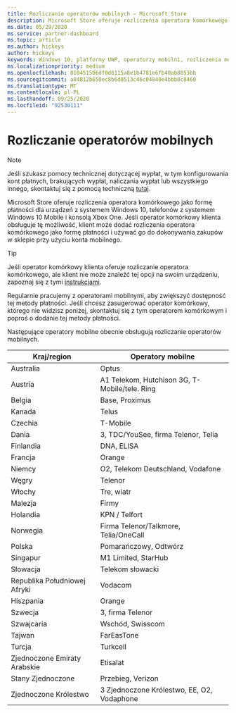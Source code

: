 ```yaml
---
title: Rozliczanie operatorów mobilnych — Microsoft Store
description: Microsoft Store oferuje rozliczenia operatora komórkowego jako formę płatności dla operatorów mobilnych, którzy obsługują tę funkcję.
ms.date: 05/29/2020
ms.service: partner-dashboard
ms.topic: article
ms.author: hickeys
author: hickeys
keywords: Windows 10, platformy UWP, operatorzy mobilni, rozliczenia mobilne, rozliczenia operatora komórkowego
ms.localizationpriority: medium
ms.openlocfilehash: 010451506df0d6115a8e1b4781e6fb40ab8853bb
ms.sourcegitcommit: a84812b650ec8b6d0513c46c04840e4bbb0c8460
ms.translationtype: MT
ms.contentlocale: pl-PL
ms.lasthandoff: 09/25/2020
ms.locfileid: "92530111"
---
```

# <a name="mobile-operator-billing"></a>Rozliczanie operatorów mobilnych

> [!NOTE]
> Jeśli szukasz pomocy technicznej dotyczącej wypłat, w tym konfigurowania kont płatnych, brakujących wypłat, naliczania wypłat lub wszystkiego innego, skontaktuj się z pomocą techniczną [tutaj](https://developer.microsoft.com/windows/support).

Microsoft Store oferuje rozliczenia operatora komórkowego jako formę płatności dla urządzeń z systemem Windows 10, telefonów z systemem Windows 10 Mobile i konsolą Xbox One. Jeśli operator komórkowy klienta obsługuje tę możliwość, klient może dodać rozliczenia operatora komórkowego jako formę płatności i używać go do dokonywania zakupów w sklepie przy użyciu konta mobilnego.

> [!TIP]
>  Jeśli operator komórkowy klienta oferuje rozliczanie operatora komórkowego, ale klient nie może znaleźć tej opcji na swoim urządzeniu, zapoznaj się z tymi [instrukcjami](https://support.microsoft.com/instantanswers/b25d6dd6-fb8b-3710-1e13-4d30eb01b51f).

Regularnie pracujemy z operatorami mobilnymi, aby zwiększyć dostępność tej metody płatności. Jeśli chcesz zasugerować operator komórkowy, którego nie widzisz poniżej, skontaktuj się z tym operatorem komórkowym i poproś o dodanie tej metody płatności.

Następujące operatory mobilne obecnie obsługują rozliczanie operatorów mobilnych.

| Kraj/region       | Operatory mobilne                                        |
|----------------------|---------------------------------------------------------|
| Australia            | Optus                                                   |
| Austria              | A1 Telekom, Hutchison 3G, T-Mobile/tele. Ring  |
| Belgia              | Base, Proximus                                          |
| Kanada               | Telus                                                   |
| Czechia              | T-Mobile                                                |
| Dania              | 3, TDC/YouSee, firma Telenor, Telia                         |
| Finlandia              | DNA, ELISA                                              |
| Francja               | Orange                                                  |
| Niemcy              | O2, Telekom Deutschland, Vodafone                       |
| Węgry              | Telenor                                                 |
| Włochy                | Tre, wiatr                                               |
| Malezja             | Firmy                                                    |
| Holandia          | KPN / Telfort                                           |
| Norwegia               | Firma Telenor/Talkmore, Telia/OneCall                     |
| Polska               | Pomarańczowy, Odtwórz                                            |
| Singapur            | M1 Limited, StarHub                                     |
| Słowacja             | Telekom słowacki                                          |
| Republika Południowej Afryki         | Vodacom                                                 |
| Hiszpania                | Orange                                                  |
| Szwecja               | 3, firma Telenor                                              |
| Szwajcaria          | Wschód, Swisscom                                       |
| Tajwan               | FarEasTone                                              |
| Turcja               | Turkcell                                                |
| Zjednoczone Emiraty Arabskie | Etisalat                                                |
| Stany Zjednoczone        | Przebieg, Verizon                                         |
| Zjednoczone Królestwo       | 3 Zjednoczone Królestwo, EE, O2, Vodaphone                                 |
